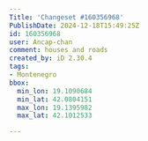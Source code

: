 ```yaml
---
Title: 'Changeset #160356968'
PublishDate: 2024-12-18T15:49:25Z
id: 160356968
user: Ancap-chan
comment: houses and roads
created_by: iD 2.30.4
tags:
- Montenegro
bbox:
  min_lon: 19.1090684
  min_lat: 42.0804151
  max_lon: 19.1395982
  max_lat: 42.1012533

---
```

